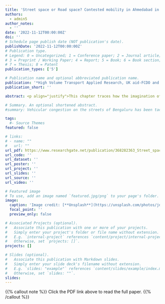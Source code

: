 ```yaml
---
title: 'Street space or Road space? Contested mobility in Ahmedabad in the edited volume ‘Social Life of Streets’ by Sadan Jha and Gauri Bharat for Bloomsbury'
authors:
  - admin5
author_notes:
  - ''
date: '2022-11-12T00:00:00Z'
doi: ''
# Schedule page publish date (NOT publication's date).
publishDate: '2022-11-12T00:00:00Z'
# Publication type.
# Legend: 0 = Uncategorized; 1 = Conference paper; 2 = Journal article;
# 3 = Preprint / Working Paper; 4 = Report; 5 = Book; 6 = Book section;
# 7 = Thesis; 8 = Patent
publication_types: ['5']

# Publication name and optional abbreviated publication name.
publication: '*High Volume Transport Applied Research, UK aid-FCDO and National Institute of Urban Affairs*'
publication_short: ''

abstract: <p align="justify">This chapter traces how the imagination of 'roads for vehicle' has dominated the modern planning history and engineering practices in the post-independent India. This is often in contrast with the idea of 'streets for people' (as per the 2006 National Urban Transport Policy) approach to transport planning. This chapter highlights the contestations between these two imaginations through the evolution of policies, plans and projects for Indian cities. Further, the chapter captures the lived experiences of street-users and citizens in Ahmedabad. It calls for a paradigm shift from privileging and prioritizing the mobility and speed of private automobiles to the streets for all users.</p>

# Summary. An optional shortened abstract.
#summary: Vehicular congestion on the streets of Bengaluru has been tackled, since the late 1990s at least, through a hybrid coalition of actors, technologies, norms, and discourses that have political consequences.

tags:
  #- Source Themes
featured: false

# links:
# - name: ""
#   url: ""
url_pdf: https://www.researchgate.net/publication/368282363_Street_space_or_road_space_Contested_Mobility_in_Ahmedabad
url_code: ''
url_dataset: ''
url_poster: ''
url_project: ''
url_slides: ''
url_source: ''
url_video: ''

# Featured image
# To use, add an image named `featured.jpg/png` to your page's folder.
image:
  caption: 'Image credit: [**Unsplash**](https://unsplash.com/photos/jdD8gXaTZsc)'
  focal_point: ''
  preview_only: false

# Associated Projects (optional).
#   Associate this publication with one or more of your projects.
#   Simply enter your project's folder or file name without extension.
#   E.g. `internal-project` references `content/project/internal-project/index.md`.
#   Otherwise, set `projects: []`.
projects: []

# Slides (optional).
#   Associate this publication with Markdown slides.
#   Simply enter your slide deck's filename without extension.
#   E.g. `slides: "example"` references `content/slides/example/index.md`.
#   Otherwise, set `slides: ""`.
slides:
---
```


{{% callout note %}}
Click the PDF link above to read the full paper.
{{% /callout %}}